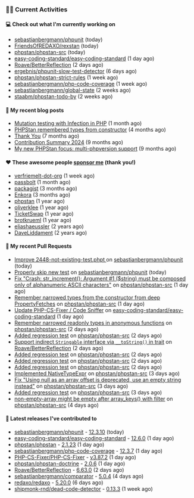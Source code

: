 ### 👨‍💻 Current Activities


#### 💻 Check out what I'm currently working on

- [sebastianbergmann/phpunit](https://github.com/sebastianbergmann/phpunit) (today)
- [FriendsOfREDAXO/rexstan](https://github.com/FriendsOfREDAXO/rexstan) (today)
- [phpstan/phpstan-src](https://github.com/phpstan/phpstan-src) (today)
- [easy-coding-standard/easy-coding-standard](https://github.com/easy-coding-standard/easy-coding-standard) (1 day ago)
- [Roave/BetterReflection](https://github.com/Roave/BetterReflection) (2 days ago)
- [ergebnis/phpunit-slow-test-detector](https://github.com/ergebnis/phpunit-slow-test-detector) (6 days ago)
- [phpstan/phpstan-strict-rules](https://github.com/phpstan/phpstan-strict-rules) (1 week ago)
- [sebastianbergmann/php-code-coverage](https://github.com/sebastianbergmann/php-code-coverage) (1 week ago)
- [sebastianbergmann/global-state](https://github.com/sebastianbergmann/global-state) (2 weeks ago)
- [staabm/phpstan-todo-by](https://github.com/staabm/phpstan-todo-by) (2 weeks ago)


#### 📜 My recent blog posts

- [Mutation testing with Infection in PHP](https://staabm.github.io/2025/08/01/infection-php-mutation-testing.html) (1 month ago)
- [PHPStan remembered types from constructor](https://staabm.github.io/2025/04/15/phpstan-remember-constructor-types.html) (4 months ago)
- [Thank You](https://staabm.github.io/2025/01/24/thank-you.html) (7 months ago)
- [Contribution Summary 2024](https://staabm.github.io/2024/12/11/contribution-summary-2024.html) (9 months ago)
- [My new PHPStan focus: multi-phpversion support](https://staabm.github.io/2024/11/28/phpstan-php-version-in-scope.html) (9 months ago)


#### ❤️ These awesome people [sponsor me](https://github.com/sponsors/staabm) (thank you!)

- [verfriemelt-dot-org](https://github.com/verfriemelt-dot-org) (1 week ago)
- [passbolt](https://github.com/passbolt) (1 month ago)
- [packagist](https://github.com/packagist) (3 months ago)
- [Enkora](https://github.com/Enkora) (3 months ago)
- [phpstan](https://github.com/phpstan) (1 year ago)
- [oliverklee](https://github.com/oliverklee) (1 year ago)
- [TicketSwap](https://github.com/TicketSwap) (1 year ago)
- [brotkrueml](https://github.com/brotkrueml) (1 year ago)
- [eliashaeussler](https://github.com/eliashaeussler) (2 years ago)
- [DaveLiddament](https://github.com/DaveLiddament) (2 years ago)


#### 🔨 My recent Pull Requests

- [ Improve 2448-not-existing-test.phpt ](https://github.com/sebastianbergmann/phpunit/pull/6360) on [sebastianbergmann/phpunit](https://github.com/sebastianbergmann/phpunit) (today)
- [Properly skip new test](https://github.com/sebastianbergmann/phpunit/pull/6359) on [sebastianbergmann/phpunit](https://github.com/sebastianbergmann/phpunit) (today)
- [Fix &#34;Crash: str_increment(): Argument #1 ($string) must be composed only of alphanumeric ASCII characters&#34;](https://github.com/phpstan/phpstan-src/pull/4316) on [phpstan/phpstan-src](https://github.com/phpstan/phpstan-src) (1 day ago)
- [Remember narrowed types from the constructor from deep PropertyFetches](https://github.com/phpstan/phpstan-src/pull/4315) on [phpstan/phpstan-src](https://github.com/phpstan/phpstan-src) (1 day ago)
- [Update PHP-CS-Fixer / Code Sniffer](https://github.com/easy-coding-standard/easy-coding-standard/pull/298) on [easy-coding-standard/easy-coding-standard](https://github.com/easy-coding-standard/easy-coding-standard) (1 day ago)
- [Remember narrowed readonly types in anonymous functions](https://github.com/phpstan/phpstan-src/pull/4313) on [phpstan/phpstan-src](https://github.com/phpstan/phpstan-src) (2 days ago)
- [Added regression test](https://github.com/phpstan/phpstan-src/pull/4310) on [phpstan/phpstan-src](https://github.com/phpstan/phpstan-src) (2 days ago)
- [Support indirect `Stringable` interface via `__toString()` in trait](https://github.com/Roave/BetterReflection/pull/1524) on [Roave/BetterReflection](https://github.com/Roave/BetterReflection) (2 days ago)
- [Added regression test](https://github.com/phpstan/phpstan-src/pull/4308) on [phpstan/phpstan-src](https://github.com/phpstan/phpstan-src) (2 days ago)
- [Added regression test](https://github.com/phpstan/phpstan-src/pull/4307) on [phpstan/phpstan-src](https://github.com/phpstan/phpstan-src) (2 days ago)
- [Added regression test](https://github.com/phpstan/phpstan-src/pull/4306) on [phpstan/phpstan-src](https://github.com/phpstan/phpstan-src) (2 days ago)
- [Implemented NativeTypeExpr](https://github.com/phpstan/phpstan-src/pull/4302) on [phpstan/phpstan-src](https://github.com/phpstan/phpstan-src) (3 days ago)
- [Fix &#34;Using null as an array offset is deprecated, use an empty string instead&#34;](https://github.com/phpstan/phpstan-src/pull/4301) on [phpstan/phpstan-src](https://github.com/phpstan/phpstan-src) (3 days ago)
- [Added regression test](https://github.com/phpstan/phpstan-src/pull/4300) on [phpstan/phpstan-src](https://github.com/phpstan/phpstan-src) (3 days ago)
- [non-empty-array might be empty after array_keys() with filter](https://github.com/phpstan/phpstan-src/pull/4295) on [phpstan/phpstan-src](https://github.com/phpstan/phpstan-src) (4 days ago)


#### 🔭 Latest releases I've contributed to

- [sebastianbergmann/phpunit](https://github.com/sebastianbergmann/phpunit) - [12.3.10](https://github.com/sebastianbergmann/phpunit/releases/tag/12.3.10) (today)
- [easy-coding-standard/easy-coding-standard](https://github.com/easy-coding-standard/easy-coding-standard) - [12.6.0](https://github.com/easy-coding-standard/easy-coding-standard/releases/tag/12.6.0) (1 day ago)
- [phpstan/phpstan](https://github.com/phpstan/phpstan) - [2.1.23](https://github.com/phpstan/phpstan/releases/tag/2.1.23) (1 day ago)
- [sebastianbergmann/php-code-coverage](https://github.com/sebastianbergmann/php-code-coverage) - [12.3.7](https://github.com/sebastianbergmann/php-code-coverage/releases/tag/12.3.7) (1 day ago)
- [PHP-CS-Fixer/PHP-CS-Fixer](https://github.com/PHP-CS-Fixer/PHP-CS-Fixer) - [v3.87.2](https://github.com/PHP-CS-Fixer/PHP-CS-Fixer/releases/tag/v3.87.2) (1 day ago)
- [phpstan/phpstan-doctrine](https://github.com/phpstan/phpstan-doctrine) - [2.0.6](https://github.com/phpstan/phpstan-doctrine/releases/tag/2.0.6) (1 day ago)
- [Roave/BetterReflection](https://github.com/Roave/BetterReflection) - [6.63.0](https://github.com/Roave/BetterReflection/releases/tag/6.63.0) (2 days ago)
- [sebastianbergmann/comparator](https://github.com/sebastianbergmann/comparator) - [5.0.4](https://github.com/sebastianbergmann/comparator/releases/tag/5.0.4) (4 days ago)
- [redaxo/redaxo](https://github.com/redaxo/redaxo) - [5.20.0](https://github.com/redaxo/redaxo/releases/tag/5.20.0) (6 days ago)
- [shipmonk-rnd/dead-code-detector](https://github.com/shipmonk-rnd/dead-code-detector) - [0.13.3](https://github.com/shipmonk-rnd/dead-code-detector/releases/tag/0.13.3) (1 week ago)
